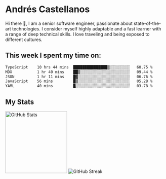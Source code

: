 # Andrés Castellanos

Hi there 👋, I am a senior software engineer, passionate about state-of-the-art technologies. I consider myself highly adaptable and a fast learner with a range of deep technical skills. I love traveling and being exposed to different cultures.

## This week I spent my time on:

<!--START_SECTION:waka-->

```txt
TypeScript    10 hrs 44 mins  ███████████████▒░░░░░░░░░   60.75 %
MDX           1 hr 40 mins    ██▒░░░░░░░░░░░░░░░░░░░░░░   09.44 %
JSON          1 hr 11 mins    █▓░░░░░░░░░░░░░░░░░░░░░░░   06.76 %
JavaScript    56 mins         █▒░░░░░░░░░░░░░░░░░░░░░░░   05.28 %
YAML          40 mins         █░░░░░░░░░░░░░░░░░░░░░░░░   03.78 %
```

<!--END_SECTION:waka-->

## My Stats

<img height="195" src="https://github-readme-stats.vercel.app/api?username=andrescv&show_icons=true&theme=onedark&hide_border=true&card_width=495" alt="GitHub Stats" />

<img src="https://streak-stats.demolab.com?user=andrescv&theme=one-dark-pro&hide_border=true" alt="GitHub Streak" />

